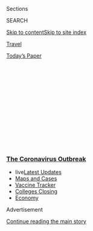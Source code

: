 <div id="app">

<div>

<div>

<div>

<div class="NYTAppHideMasthead css-1q2w90k e1suatyy0">

<div class="section css-ui9rw0 e1suatyy2">

<div class="css-eph4ug er09x8g0">

<div class="css-6n7j50">

</div>

<span class="css-1dv1kvn">Sections</span>

<div class="css-10488qs">

<span class="css-1dv1kvn">SEARCH</span>

</div>

[Skip to content](#site-content)[Skip to site
index](#site-index)

</div>

<div id="masthead-section-label" class="css-1wr3we4 eaxe0e00">

[Travel](https://www.nytimes3xbfgragh.onion/section/travel)

</div>

<div class="css-10698na e1huz5gh0">

</div>

</div>

<div id="masthead-bar-one" class="section hasLinks css-15hmgas e1csuq9d3">

<div class="css-uqyvli e1csuq9d0">

</div>

<div class="css-1uqjmks e1csuq9d1">

</div>

<div class="css-9e9ivx">

[](https://myaccount.nytimes3xbfgragh.onion/auth/login?response_type=cookie&client_id=vi)

</div>

<div class="css-1bvtpon e1csuq9d2">

[Today’s
Paper](https://www.nytimes3xbfgragh.onion/section/todayspaper)

</div>

</div>

</div>

</div>

<div data-aria-hidden="false">

<div id="site-content" data-role="main">

<div>

<div class="css-1aor85t" style="opacity:0.000000001;z-index:-1;visibility:hidden">

<div class="css-1hqnpie">

<div class="css-epjblv">

<span class="css-17xtcya">[Travel](/section/travel)</span><span class="css-x15j1o">|</span><span class="css-fwqvlz">Cruise
Lines Were Shut Out of the Stimulus. Here’s
Why.</span>

</div>

<div class="css-k008qs">

<div class="css-1iwv8en">

<span class="css-18z7m18"></span>

<div>

</div>

</div>

<span class="css-1n6z4y">https://nyti.ms/3e0GoHg</span>

<div class="css-1705lsu">

<div class="css-4xjgmj">

<div class="css-4skfbu" data-role="toolbar" data-aria-label="Social Media Share buttons, Save button, and Comments Panel with current comment count" data-testid="share-tools">

  - 
  - 
  - 
  - 
    
    <div class="css-6n7j50">
    
    </div>

  - 

</div>

</div>

</div>

</div>

</div>

</div>

<div class="css-13pd83m">

<div class="css-l9svim">

### [<span class="css-pa1jbp"><span class="css-1rxm0ex">The Coronavirus</span><span class="css-1rxm0ex"> Outbreak</span></span>](https://www.nytimes3xbfgragh.onion/news-event/coronavirus?name=styln-coronavirus-national&region=TOP_BANNER&variant=undefined&block=storyline_menu_recirc&action=click&pgtype=Article&impression_id=42156fe0-e388-11ea-adda-c17bab336bc5)

  - <span class="css-ousu42"><span class="css-12clwdu">live</span>[Latest
    Updates](https://www.nytimes3xbfgragh.onion/2020/08/20/world/coronavirus-covid.html?name=styln-coronavirus-national&region=TOP_BANNER&variant=undefined&block=storyline_menu_recirc&action=click&pgtype=Article&impression_id=42156fe1-e388-11ea-adda-c17bab336bc5)</span>
  - <span class="css-ousu42">[Maps and
    Cases](https://www.nytimes3xbfgragh.onion/interactive/2020/us/coronavirus-us-cases.html?name=styln-coronavirus-national&region=TOP_BANNER&variant=undefined&block=storyline_menu_recirc&action=click&pgtype=Article&impression_id=42156fe2-e388-11ea-adda-c17bab336bc5)</span>
  - <span class="css-ousu42">[Vaccine
    Tracker](https://www.nytimes3xbfgragh.onion/interactive/2020/science/coronavirus-vaccine-tracker.html?name=styln-coronavirus-national&region=TOP_BANNER&variant=undefined&block=storyline_menu_recirc&action=click&pgtype=Article&impression_id=42156fe3-e388-11ea-adda-c17bab336bc5)</span>
  - <span class="css-ousu42">[Colleges
    Closing](https://www.nytimes3xbfgragh.onion/2020/08/19/us/colleges-closing-covid.html?name=styln-coronavirus-national&region=TOP_BANNER&variant=undefined&block=storyline_menu_recirc&action=click&pgtype=Article&impression_id=42156fe4-e388-11ea-adda-c17bab336bc5)</span>
  - <span class="css-ousu42">[Economy](https://www.nytimes3xbfgragh.onion/live/2020/08/20/business/stock-market-today-coronavirus?name=styln-coronavirus-national&region=TOP_BANNER&variant=undefined&block=storyline_menu_recirc&action=click&pgtype=Article&impression_id=42156fe5-e388-11ea-adda-c17bab336bc5)</span>

</div>

</div>

<div id="top-wrapper" class="css-1sy8kpn">

<div id="top-slug" class="css-l9onyx">

Advertisement

</div>

[Continue reading the main
story](#after-top)

<div class="ad top-wrapper" style="text-align:center;height:100%;display:block;min-height:250px">

<div id="top" class="place-ad" data-position="top" data-size-key="top">

</div>

</div>

<div id="after-top">

</div>

</div>

<div>

<div id="sponsor-wrapper" class="css-1hyfx7x">

<div id="sponsor-slug" class="css-19vbshk">

Supported by

</div>

[Continue reading the main
story](#after-sponsor)

<div id="sponsor" class="ad sponsor-wrapper" style="text-align:center;height:100%;display:block">

</div>

<div id="after-sponsor">

</div>

</div>

<div class="css-186x18t">

</div>

<div class="css-1vkm6nb ehdk2mb0">

# Cruise Lines Were Shut Out of the Stimulus. Here’s Why.

</div>

The hard-hit sector of the travel industry was left out of the $2
trillion stimulus package. Century-old tax provisions help explain what
happened.

<div class="css-79elbk" data-testid="photoviewer-wrapper">

<div class="css-z3e15g" data-testid="photoviewer-wrapper-hidden">

</div>

<div class="css-1a48zt4 ehw59r15" data-testid="photoviewer-children">

![<span class="css-16f3y1r e13ogyst0" data-aria-hidden="true">The
Carnival Liberty leaving Port Canaveral, Fla., on March 9. The major
cruise lines were left out of the stimulus
package.</span><span class="css-cnj6d5 e1z0qqy90" itemprop="copyrightHolder"><span class="css-1ly73wi e1tej78p0">Credit...</span><span><span>Joe
Burbank/Orlando Sentinel, via Associated
Press</span></span></span>](https://static01.graylady3jvrrxbe.onion/images/2020/04/12/travel/00Update-Cruise/00Update-Cruise-articleLarge.jpg?quality=75&auto=webp&disable=upscale)

</div>

</div>

<div class="css-18e8msd">

<div class="css-vp77d3 epjyd6m0">

<div class="css-hus3qt ey68jwv0" data-aria-hidden="true">

[![Jonathan
Wolfe](https://static01.graylady3jvrrxbe.onion/images/2018/08/24/multimedia/author-jonathan-wolfe/author-jonathan-wolfe-thumbLarge.png
"Jonathan Wolfe")](https://www.nytimes3xbfgragh.onion/by/jonathan-wolfe)

</div>

<div class="css-1baulvz">

By [<span class="css-1baulvz last-byline" itemprop="name">Jonathan
Wolfe</span>](https://www.nytimes3xbfgragh.onion/by/jonathan-wolfe)

</div>

</div>

  - 
    
    <div class="css-ld3wwf e16638kd2">
    
    Published April 8, 2020Updated June 26,
    2020
    
    </div>

  - 
    
    <div class="css-4xjgmj">
    
    <div class="css-pvvomx" data-role="toolbar" data-aria-label="Social Media Share buttons, Save button, and Comments Panel with current comment count" data-testid="share-tools">
    
      - 
      - 
      - 
      - 
        
        <div class="css-6n7j50">
        
        </div>
    
      - 
    
    </div>
    
    </div>

</div>

</div>

<div class="section meteredContent css-1r7ky0e" name="articleBody" itemprop="articleBody">

<div>

</div>

<div class="css-1fanzo5 StoryBodyCompanionColumn">

<div class="css-53u6y8">

President Trump on March 27 signed into law the $2 trillion stimulus
package designed to save millions of jobs and bail out companies
devastated by the
[coronavirus](https://www.nytimes3xbfgragh.onion/2020/06/26/travel/coronavirus-cruises-reopening.html).
But when the dust settled, one hard-hit sector of the travel industry
was left on the sidelines: the major
[cruise](https://www.nytimes3xbfgragh.onion/2020/06/26/travel/coronavirus-cruises-reopening.html)
lines.

Even politicians who demanded that the industry clean up its
environmental record as a condition for receiving taxpayer funds were a
little stunned by the news.

“I have to admit I was surprised,” Senator Richard Blumenthal, Democrat
of Connecticut, said in an interview, “given the president’s support for
the cruise industry.”

So why were the major cruise lines left out? These are the three primary
reasons.

## They’re foreign corporations

In the weeks before the bill’s passage both [Democrats and Republicans
expressed
reservations](https://www.mcclatchydc.com/news/politics-government/white-house/article241044301.html)
about bailing out the major cruise lines because they are not American
corporations and are largely exempt from paying income taxes.

</div>

</div>

<div class="css-1fanzo5 StoryBodyCompanionColumn">

<div class="css-53u6y8">

“Very emphatically and clearly, the intent of Congress is to exclude the
cruise line industry from any assistance with this bill,” Mr. Blumenthal
said.

Under the law, companies can only qualify for a loan if they are
“created or organized in the United States and under the laws of the
United States.”

While the major cruise lines are all headquartered in Miami, they are
incorporated in foreign countries: Royal Caribbean is registered in
Liberia, Norwegian in Bermuda, and Carnival in
Panama.

<div id="NYT_MAIN_CONTENT_1_REGION" class="css-9tf9ac">

<div>

<div id="styln-covid-updates-world" class="section interactive-content interactive-size-medium css-1ftcdic">

<div class="css-17ih8de interactive-body">

<div id="styln-briefing-block" data-asset-id="QXJ0aWNsZTpueXQ6Ly9hcnRpY2xlL2NlNTkwYjM3LWJmOWItNTdmYy05MmI1LWFlNjk3ZDBlZmU2NQ==">

<div class="briefing-block-header-section">

# [Latest Updates: The Coronavirus Outbreak](https://www.nytimes3xbfgragh.onion/2020/08/20/world/coronavirus-covid.html?action=click&pgtype=Article&state=default&region=MAIN_CONTENT_1&context=storylines_live_updates)

<div class="briefing-block-ts">

Updated 2020-08-21T07:46:15.883Z

</div>

</div>

  - [Shutdowns, warnings and scoldings follow alarming incidents on
    college
    campuses.](https://www.nytimes3xbfgragh.onion/2020/08/20/world/coronavirus-covid.html?action=click&pgtype=Article&state=default&region=MAIN_CONTENT_1&context=storylines_live_updates#link-68774d88)
  - [Biden knocks Trump’s pandemic response, and outlines a national
    strategy.](https://www.nytimes3xbfgragh.onion/2020/08/20/world/coronavirus-covid.html?action=click&pgtype=Article&state=default&region=MAIN_CONTENT_1&context=storylines_live_updates#link-26b58724)
  - [U.S. health agencies announce moves to confront the flu season and
    plummeting child vaccination
    rates.](https://www.nytimes3xbfgragh.onion/2020/08/20/world/coronavirus-covid.html?action=click&pgtype=Article&state=default&region=MAIN_CONTENT_1&context=storylines_live_updates#link-4e542da3)

<div class="briefing-block-footer">

<div class="briefing-block-footer-meta">

[See more
updates](https://www.nytimes3xbfgragh.onion/2020/08/20/world/coronavirus-covid.html?action=click&pgtype=Article&state=default&region=MAIN_CONTENT_1&context=storylines_live_updates)

</div>

<div class="briefing-block-briefinglinks">

<span>More live coverage:</span>
[Markets](https://www.nytimes3xbfgragh.onion/live/2020/08/20/business/stock-market-today-coronavirus?action=click&pgtype=Article&state=default&region=MAIN_CONTENT_1&context=storylines_live_updates)

</div>

</div>

</div>

</div>

</div>

</div>

</div>

“If you literally go to the port of Miami and you actually look at the
flag on the stern of the ship, you won’t see a U.S. flag flying in the
breeze,” said James Walker, a maritime lawyer. “You’ll see the flag of
the Bahamas or the flag of Panama.”

The arrangement allows the major cruise lines to operate under the wage
and labor laws of the country they’re registered in, paying employees
many times less than what they would in the United States. It also
grants them access to a
[century-old](https://scholarlycommons.law.case.edu/cgi/viewcontent.cgi?article=2163&context=jil)
[provision](https://www.law.cornell.edu/uscode/text/26/883) in the tax
code that largely exempts them from paying federal income taxes.

</div>

</div>

<div class="css-1fanzo5 StoryBodyCompanionColumn">

<div class="css-53u6y8">

In 2019,
[Carnival](https://www.google.com/url?q=https://www.sec.gov/cgi-bin/viewer?action%3Dview%26cik%3D1125259%26accession_number%3D0000815097-20-000003%26xbrl_type%3Dv%23&source=gmail&ust=1585410524611000&usg=AFQjCNEwHA5U1d_yqr4lwtLHFnNItD4kcw)
paid income tax expenses of $71 million on $20.83 billion in revenue.
[Royal
Caribbean](https://www.sec.gov/ix?doc=/Archives/edgar/data/884887/000088488720000009/rcl-20191231.htm)
paid $36.2 million in taxes on $10.95 billion in revenue. And
[Norwegian](https://www.sec.gov/cgi-bin/viewer?action=view&cik=1513761&accession_number=0001558370-20-001661&xbrl_type=v)
actually showed a tax benefit, money it is owed, of $18.86 million on
$6.46 billion in revenue.

The cruise industry defended its tax and employment policies. Bari
Golin-Blaugrund, a spokeswoman for the Cruise Lines International
Association, a trade group that represents the industry, said that the
cruise industry supports more than 421,000 jobs in the United States and
that it follows tax rules for international shipping which have
decades-long roots in U.S. tax law.

</div>

</div>

<div>

</div>

<div class="css-1fanzo5 StoryBodyCompanionColumn">

<div class="css-53u6y8">

## Questions over environmental record

Earlier in March, a group of eight senators published [a
letter](https://www.markey.senate.gov/news/press-releases/whitehouse-markey-senate-democrats-request-requirements-for-airlines-and-cruise-lines-to-address-pollution-in-financial-assistance-package)saying
that the cruise industry and airlines should only get a bailout if they
took more steps to protect the environment. Days later, a coalition of
environmental groups sent [a
letter](https://www.stand.earth/sites/stand/files/CongressCruiseBailoutLetter.pdf)
to Congress asking lawmakers not to bail out the cruise industry, citing
a poor environmental record.

“The cruise sector has a decades-long track record of breaking
environmental laws and paying the fines as a matter of doing business,”
said Kendra Ulrich of Stand.earth, one of the environmental groups that
signed the letter to Congress.

<div id="NYT_MAIN_CONTENT_2_REGION" class="css-9tf9ac">

<div>

</div>

</div>

She noted that Princess Cruise Lines, a Carnival Corporation subsidiary,
was fined $40 million in 2016 for illegally dumping oil-contaminated
waste into the sea, and then covering it up. The company was fined $20
million this year [while on
probation](https://www.nytimes3xbfgragh.onion/2019/06/04/business/carnival-cruise-pollution.html)
for discharging plastic into waters around the Bahamas and falsifying
records.

In an email, Roger Frizzell, a spokesman for Carnival Corporation, wrote
that actions were taken to address the issues that led to the recent
fines, including additional oversight, training and equipment to prevent
oil spillage, which he said has not happened again on any ship in the
fleet. Mr. Frizzell added that the company has undertaken a significant
push to “dramatically reduce” and remove single-use plastics on board
all of its ships since the 2016 fine.

</div>

</div>

<div class="css-1fanzo5 StoryBodyCompanionColumn">

<div class="css-53u6y8">

Ms. Golin-Blaugrund, of the Cruise Line Industry Association, said the
cruise industry is committed to responsible tourism, and its
environmental policies and practices often exceed those required by
law.

<div id="NYT_MAIN_CONTENT_3_REGION" class="css-9tf9ac">

<div>

<div id="styln-prism-freeform-1594220623585" class="section interactive-content interactive-size-medium css-1ftcdic">

<div class="css-17ih8de interactive-body">

<div id="prism-freeform-block-18477" class="css-19mumt8" data-role="complementary" data-storyline="The Coronavirus Outbreak" data-truncated="true" tabindex="0">

<div class="css-a8d9oz">

<div class="css-eb027h">

[](https://www.nytimes3xbfgragh.onion/news-event/coronavirus?action=click&pgtype=Article&state=default&region=MAIN_CONTENT_3&context=storylines_faq)

### The Coronavirus Outbreak ›

#### Frequently Asked Questions

Updated August 17, 2020

  - #### Why does standing six feet away from others help?
    
      - The coronavirus spreads primarily through droplets from your
        mouth and nose, especially when you cough or sneeze. The C.D.C.,
        one of the organizations using that measure, [bases its
        recommendation of six
        feet](https://www.nytimes3xbfgragh.onion/2020/04/14/health/coronavirus-six-feet.html?action=click&pgtype=Article&state=default&region=MAIN_CONTENT_3&context=storylines_faq)
        on the idea that most large droplets that people expel when they
        cough or sneeze will fall to the ground within six feet. But six
        feet has never been a magic number that guarantees complete
        protection. Sneezes, for instance, can launch droplets a lot
        farther than six feet, [according to a recent
        study](https://jamanetwork.com/journals/jama/fullarticle/2763852).
        It's a rule of thumb: You should be safest standing six feet
        apart outside, especially when it's windy. But keep a mask on at
        all times, even when you think you’re far enough apart.

  - #### I have antibodies. Am I now immune?
    
      - As of right now,[that seems likely, for at least several
        months.](https://www.nytimes3xbfgragh.onion/2020/07/22/health/covid-antibodies-herd-immunity.html?action=click&pgtype=Article&state=default&region=MAIN_CONTENT_3&context=storylines_faq)
        There have been frightening accounts of people suffering what
        seems to be a second bout of Covid-19. But experts say these
        patients may have a drawn-out course of infection, with the
        virus taking a slow toll weeks to months after initial exposure.
        People infected with the coronavirus typically
        [produce](https://www.nature.com/articles/s41586-020-2456-9)
        immune molecules called antibodies, which are [protective
        proteins made in response to an
        infection](https://www.nytimes3xbfgragh.onion/2020/05/07/health/coronavirus-antibody-prevalence.html?action=click&pgtype=Article&state=default&region=MAIN_CONTENT_3&context=storylines_faq)[.
        These antibodies
        may](https://www.nytimes3xbfgragh.onion/2020/05/07/health/coronavirus-antibody-prevalence.html?action=click&pgtype=Article&state=default&region=MAIN_CONTENT_3&context=storylines_faq)
        last in the body [only two to three
        months](https://www.nature.com/articles/s41591-020-0965-6),
        which may seem worrisome, but that’s perfectly normal after an
        acute infection subsides, said Dr. Michael Mina, an immunologist
        at Harvard University. It may be possible to get the coronavirus
        again, but it’s highly unlikely that it would be possible in a
        short window of time from initial infection or make people
        sicker the second time.

  - #### I’m a small-business owner. Can I get relief?
    
      - The [stimulus bills enacted in
        March](https://www.nytimes3xbfgragh.onion/article/small-business-loans-stimulus-grants-freelancers-coronavirus.html?action=click&pgtype=Article&state=default&region=MAIN_CONTENT_3&context=storylines_faq)
        offer help for the millions of American small businesses. Those
        eligible for aid are businesses and nonprofit organizations with
        fewer than 500 workers, including sole proprietorships,
        independent contractors and freelancers. Some larger companies
        in some industries are also eligible. The help being offered,
        which is being managed by the Small Business Administration,
        includes the Paycheck Protection Program and the Economic Injury
        Disaster Loan program. But lots of folks have [not yet seen
        payouts.](https://www.nytimes3xbfgragh.onion/interactive/2020/05/07/business/small-business-loans-coronavirus.html?action=click&pgtype=Article&state=default&region=MAIN_CONTENT_3&context=storylines_faq)
        Even those who have received help are confused: The rules are
        draconian, and some are stuck sitting on [money they don’t know
        how to
        use.](https://www.nytimes3xbfgragh.onion/2020/05/02/business/economy/loans-coronavirus-small-business.html?action=click&pgtype=Article&state=default&region=MAIN_CONTENT_3&context=storylines_faq)
        Many small-business owners are getting less than they expected
        or [not hearing anything at
        all.](https://www.nytimes3xbfgragh.onion/2020/06/10/business/Small-business-loans-ppp.html?action=click&pgtype=Article&state=default&region=MAIN_CONTENT_3&context=storylines_faq)

  - #### What are my rights if I am worried about going back to work?
    
      - Employers have to provide [a safe
        workplace](https://www.osha.gov/SLTC/covid-19/standards.html)
        with policies that protect everyone equally. [And if one of your
        co-workers tests positive for the coronavirus, the
        C.D.C.](https://www.nytimes3xbfgragh.onion/article/coronavirus-money-unemployment.html?action=click&pgtype=Article&state=default&region=MAIN_CONTENT_3&context=storylines_faq)
        has said that [employers should tell their
        employees](https://www.cdc.gov/coronavirus/2019-ncov/community/guidance-business-response.html)
        -- without giving you the sick employee’s name -- that they may
        have been exposed to the virus.

  - #### What is school going to look like in September?
    
      - It is unlikely that many schools will return to a normal
        schedule this fall, requiring the grind of [online
        learning](https://www.nytimes3xbfgragh.onion/2020/06/05/us/coronavirus-education-lost-learning.html?action=click&pgtype=Article&state=default&region=MAIN_CONTENT_3&context=storylines_faq),
        [makeshift child
        care](https://www.nytimes3xbfgragh.onion/2020/05/29/us/coronavirus-child-care-centers.html?action=click&pgtype=Article&state=default&region=MAIN_CONTENT_3&context=storylines_faq)
        and [stunted
        workdays](https://www.nytimes3xbfgragh.onion/2020/06/03/business/economy/coronavirus-working-women.html?action=click&pgtype=Article&state=default&region=MAIN_CONTENT_3&context=storylines_faq)
        to continue. California’s two largest public school districts —
        Los Angeles and San Diego — said on July 13, that [instruction
        will be remote-only in the
        fall](https://www.nytimes3xbfgragh.onion/2020/07/13/us/lausd-san-diego-school-reopening.html?action=click&pgtype=Article&state=default&region=MAIN_CONTENT_3&context=storylines_faq),
        citing concerns that surging coronavirus infections in their
        areas pose too dire a risk for students and teachers. Together,
        the two districts enroll some 825,000 students. They are the
        largest in the country so far to abandon plans for even a
        partial physical return to classrooms when they reopen in
        August. For other districts, the solution won’t be an
        all-or-nothing approach. [Many
        systems](https://bioethics.jhu.edu/research-and-outreach/projects/eschool-initiative/school-policy-tracker/),
        including the nation’s largest, New York City, are devising
        [hybrid
        plans](https://www.nytimes3xbfgragh.onion/2020/06/26/us/coronavirus-schools-reopen-fall.html?action=click&pgtype=Article&state=default&region=MAIN_CONTENT_3&context=storylines_faq)
        that involve spending some days in classrooms and other days
        online. There’s no national policy on this yet, so check with
        your municipal school system regularly to see what is happening
        in your
community.

<div id="styln-survey-component-18477" class="styln-survey-component" data-surveyname="faq" data-surveystoryline="coronavirus">

</div>

</div>

<div class="css-6mllg9">

</div>

<div class="css-pmm6ed">

<span class="css-5gimkt"></span>

</div>

</div>

</div>

</div>

</div>

</div>

</div>

## Accusations of a botched coronavirus response

First there was the Diamond Princess.

The world watched as the ship sat quarantined off the coast of Japan and
the coronavirus ripped through the cabin — infecting so many passengers
that at the time it became the [largest concentration of coronavirus
cases](https://www.nytimes3xbfgragh.onion/2020/02/22/world/asia/coronavirus-japan-cruise-ship.html)
outside China. The response from the cruise line was widely [seen as
rife with
mistakes](https://www.nytimes3xbfgragh.onion/2020/03/08/world/asia/coronavirus-cruise-ship.html).

What followed was a series of actions by the industry [that
drew](https://skift.com/2020/03/10/nothing-could-stop-the-cruise-industry-then-came-coronavirus/)
[criticism](https://www.wsj.com/articles/coronavirus-cruise-quarantine-draws-criticism-after-more-passengers-infected-11582039428),
just as members of Congress were drafting the bill. As more ships were
[hobbled by the
coronavirus](https://www.nytimes3xbfgragh.onion/2020/03/06/us/california-coronavirus-cruise-ship.html),
the cruise industry was slow to respond and to [put in place
precautions](https://www.businessinsider.com/how-diamond-princess-cruise-ship-coronavirus-quarantine-went-wrong-2020-2)
that would protect passengers — at times[seeming to have an ad hoc
approach](https://www.nytimes3xbfgragh.onion/2020/03/19/travel/coronavirus-cruise-costa-luminosa.html)
to [coronavirus
responses](https://www.nytimes3xbfgragh.onion/2020/03/05/us/cruise-ship-california.html)
on board ships.

It was a public-relations nightmare, and eventually the State Department
stepped in and warned Americans, especially those with underlying health
issues, not to board cruise ships. After the warning, the major cruise
lines suspended U.S. operations for 30 days.

The optics for the industry are not great at the moment, said James
Hardiman, the managing director of leisure equity research for Wedbush
Securities, who follows the industry.

“I think if the U.S. public turns on the television and they see a bunch
of people getting back on a cruise ship anytime soon, I think the public
reaction to that is going to be very much akin to the public reaction
when you saw a bunch of spring breakers getting drunk and ignoring the
new reality,” he said.

The perception that going on a cruise is synonymous with bad or
irresponsible behavior, he said, “is going to be a real problem for the
industry.”

</div>

</div>

<div class="css-1fanzo5 StoryBodyCompanionColumn">

<div class="css-53u6y8">

But cruise industry officials defended their actions. Mr. Frizzell wrote
in an email that Carnival Corporation responded quickly to news of the
outbreak in Asia — well before other industries. He added that Carnival
enacted a raft of changes in response to the virus including restricting
passengers who had traveled to China, instituting temperature checks and
health screenings, and canceling cruises to infected areas.

*Susan Beachy contributed research.*

-----

***Follow*** **[*NY Times Travel on
Twitter*](https://twitter.com/nytimestravel)*,***
**[*Instagram*](https://www.instagram.com/nytimestravel/)** ***and***
**[*Facebook*](https://www.facebookcorewwwi.onion/nytimestravel/)*.***
[*Get weekly updates from our Travel Dispatch newsletter, with tips on
traveling smarter, destination coverage and photos from all over the
world.*](https://www.nytimes3xbfgragh.onion/newsletters/traveldispatch)

</div>

</div>

</div>

<div>

</div>

<div>

</div>

<div>

</div>

<div>

<div id="bottom-wrapper" class="css-1ede5it">

<div id="bottom-slug" class="css-l9onyx">

Advertisement

</div>

[Continue reading the main
story](#after-bottom)

<div id="bottom" class="ad bottom-wrapper" style="text-align:center;height:100%;display:block;min-height:90px">

</div>

<div id="after-bottom">

</div>

</div>

</div>

</div>

</div>

## Site Index

<div>

</div>

## Site Information Navigation

  - [© <span>2020</span> <span>The New York Times
    Company</span>](https://help.nytimes3xbfgragh.onion/hc/en-us/articles/115014792127-Copyright-notice)

<!-- end list -->

  - [NYTCo](https://www.nytco.com/)
  - [Contact
    Us](https://help.nytimes3xbfgragh.onion/hc/en-us/articles/115015385887-Contact-Us)
  - [Work with us](https://www.nytco.com/careers/)
  - [Advertise](https://nytmediakit.com/)
  - [T Brand Studio](http://www.tbrandstudio.com/)
  - [Your Ad
    Choices](https://www.nytimes3xbfgragh.onion/privacy/cookie-policy#how-do-i-manage-trackers)
  - [Privacy](https://www.nytimes3xbfgragh.onion/privacy)
  - [Terms of
    Service](https://help.nytimes3xbfgragh.onion/hc/en-us/articles/115014893428-Terms-of-service)
  - [Terms of
    Sale](https://help.nytimes3xbfgragh.onion/hc/en-us/articles/115014893968-Terms-of-sale)
  - [Site
    Map](https://spiderbites.nytimes3xbfgragh.onion)
  - [Help](https://help.nytimes3xbfgragh.onion/hc/en-us)
  - [Subscriptions](https://www.nytimes3xbfgragh.onion/subscription?campaignId=37WXW)

</div>

</div>

</div>

</div>
